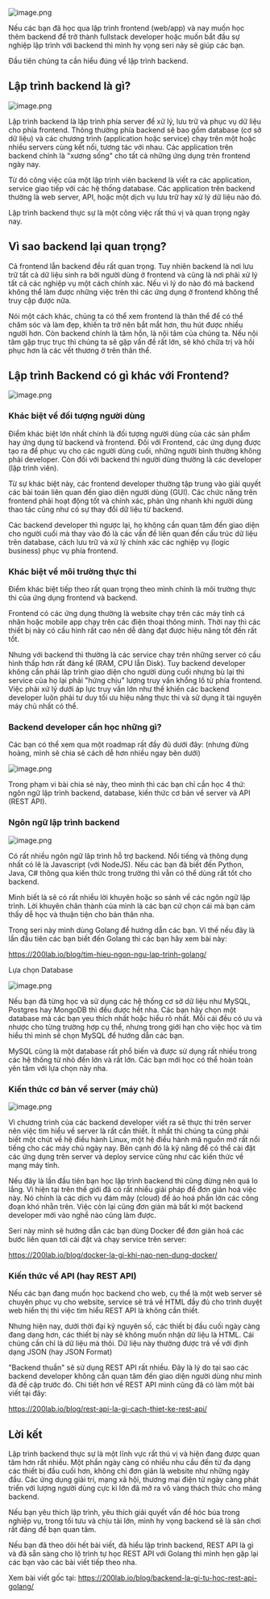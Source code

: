 ![image.png](https://images.viblo.asia/b575095b-4764-4320-9fbf-996421374cbd.png)

Nếu các bạn đã học qua lập trình frontend (web/app) và nay muốn học thêm backend để trở thành fullstack developer hoặc muốn bắt đầu sự nghiệp lập trình với backend thì mình hy vọng seri này sẽ giúp các bạn.

Đầu tiên chúng ta cần hiểu đúng về lập trình backend.

## Lập trình backend là gì?

![image.png](https://images.viblo.asia/3366dba7-330f-495f-aef7-1d8ab9df535b.png)

Lập trình backend là lập trình phía server để xử lý, lưu trữ và phục vụ dữ liệu cho phía frontend. Thông thường phía backend sẽ bao gồm database (cơ sở dữ liệu) và các chương trình (application hoặc service) chạy trên một hoặc nhiều servers cùng kết nối, tương tác với nhau. Các application trên backend chính là "xương sống" cho tất cả những ứng dụng trên frontend ngày nay.

Từ đó công việc của một lập trình viên backend là viết ra các application, service giao tiếp với các hệ thống database. Các application trên backend thường là web server, API, hoặc một dịch vụ lưu trữ hay xử lý dữ liệu nào đó.

Lập trình backend thực sự là một công việc rất thú vị và quan trọng ngày nay.

## Vì sao backend lại quan trọng?
Cả frontend lẫn backend đều rất quan trọng. Tuy nhiên backend là nơi lưu trữ tất cả dữ liệu sinh ra bởi người dùng ở frontend và cũng là nơi phải xử lý tất cả các nghiệp vụ một cách chính xác. Nếu vì lý do nào đó mà backend không thể làm được những việc trên thì các ứng dụng ở frontend không thể truy cập được nữa.

Nói một cách khác, chúng ta có thể xem frontend là thân thể để có thể chăm sóc và làm đẹp, khiến ta trở nên bắt mắt hơn, thu hút được nhiều người hơn. Còn backend chính là tâm hồn, là nội tâm của chúng ta. Nếu nội tâm gặp trục trục thì chúng ta sẽ gặp vấn đề rất lớn, sẽ khó chữa trị và hồi phục hơn là các vết thương ở trên thân thể.

## Lập trình Backend có gì khác với Frontend?
![image.png](https://images.viblo.asia/e64b0fdc-82b9-4b5e-b58a-8901cd763d88.png)

### Khác biệt về đối tượng người dùng
Điểm khác biệt lớn nhất chính là đối tượng người dùng của các sản phẩm hay ứng dụng từ backend và frontend. Đối với Frontend, các ứng dụng được tạo ra để phục vụ cho các người dùng cuối, những người bình thường không phải developer. Còn đối với backend thì người dùng thường là các developer (lập trình viên).

Từ sự khác biệt này, các frontend developer thường tập trung vào giải quyết các bài toán liên quan đến giao diện người dùng (GUI). Các chức năng trên frontend phải hoạt động tốt và chính xác, phản ứng nhanh khi người dùng thao tác cũng như có sự thay đổi dữ liệu từ backend.

Các backend developer thì ngược lại, họ không cần quan tâm đến giao diện cho người cuối mà thay vào đó là các vấn đề liên quan đến cấu trúc dữ liệu trên database, cách lưu trữ và xử lý chính xác các nghiệp vụ (logic business) phục vụ phía frontend.

### Khác biệt về môi trường thực thi
Điểm khác biệt tiếp theo rất quan trọng theo mình chính là môi trường thực thi của ứng dụng frontend và backend.

Frontend có các ứng dụng thường là website chạy trên các máy tính cá nhân hoặc mobile app chạy trên các điện thoại thông minh. Thời nay thì các thiết bị này có cấu hình rất cao nên dễ dàng đạt được hiệu năng tốt đến rất tốt.

Nhưng với backend thì thường là các service chạy trên những server có cấu hình thấp hơn rất đáng kể (RAM, CPU lẫn Disk). Tuy backend developer không cần phải lâp trình giao diện cho người dùng cuối nhưng bù lại thì service của họ lại phải "hứng chịu" lượng truy vấn khổng lồ từ phía frontend. Việc phải xử lý dưới áp lực truy vấn lớn như thế khiến các backend developer luôn phải tư duy tối ưu hiệu năng thực thi và sử dụng ít tài nguyên máy chủ nhất có thể.

### Backend developer cần học những gì?
Các bạn có thể xem qua một roadmap rất đầy đủ dưới đây: (nhưng đừng hoảng, mình sẽ chia sẻ cách dễ hơn nhiều ngay bên dưới)

![image.png](https://images.viblo.asia/195e1be9-6d3a-45ce-b9e8-adc074443f25.png)

Trong phạm vi bài chia sẻ này, theo mình thì các bạn chỉ cần học 4 thứ: ngôn ngữ lập trình backend, database, kiến thức cơ bản về server và API (REST API).

### Ngôn ngữ lập trình backend

![image.png](https://images.viblo.asia/83767e06-76a8-4d8d-a347-72db5fbc5c65.png)

Có rất nhiều ngôn ngữ lâp trình hỗ trợ backend. Nổi tiếng và thông dụng nhất có lẽ là Javascript (với NodeJS). Nếu các bạn đã biết đến Python, Java, C# thông qua kiến thức trong trường thì vẫn có thể dùng rất tốt cho backend.

Mình biết là sẽ có rất nhiều lời khuyên hoặc so sánh về các ngôn ngữ lập trình. Lời khuyên chân thành của mình là các bạn cứ chọn cái mà bạn cảm thấy dễ học và thuận tiện cho bản thân nha.

Trong seri này mình dùng Golang để hướng dẫn các bạn. Vì thế nếu đây là lần đầu tiên các bạn biết đến Golang thì các bạn hãy xem bài này:

https://200lab.io/blog/tim-hieu-ngon-ngu-lap-trinh-golang/

Lựa chọn Database

![image.png](https://images.viblo.asia/8c41d6eb-745d-415e-80a4-0110e03cd69d.png)

Nếu bạn đã từng học và sử dụng các hệ thống cơ sở dữ liệu như MySQL, Postgres hay MongoDB thì đều được hết nha. Các bạn hãy chọn một database mà các bạn yeu thích nhất hoặc hiểu rõ nhất. Mỗi cái đều có ưu và nhược cho từng trường hợp cụ thể, nhưng trong giới hạn cho việc học và tìm hiểu thì mình sẽ chọn MySQL để hướng dẫn các bạn.

MySQL cũng là một database rất phổ biến và được sử dụng rất nhiều trong các hệ thống từ nhỏ đến lớn và rất lớn. Các bạn mới học có thể hoàn toàn yên tâm với lựa chọn này nha.

### Kiến thức cơ bản về server (máy chủ)

![image.png](https://images.viblo.asia/551b11e9-c174-4477-bc76-ab2bb91cce4d.png)

Vì chương trình của các backend developer viết ra sẽ thực thi trên server nên việc tìm hiểu về server là rất cần thiết. Ít nhất thì chúng ta cũng phải biết một chút về hệ điều hành Linux, một hệ điều hành mã nguồn mở rất nổi tiếng cho các máy chủ ngày nay. Bên cạnh đó là kỹ năng để có thể cài đặt các ứng dụng trên server và deploy service cũng như các kiến thức về mạng máy tính.

Nếu đây là lần đầu tiên bạn học lập trình backend thì cũng đừng nên quá lo lắng. Vì hiện tại trên thế giới đã có rất nhiều giải pháp để đơn giản hoá việc này. Nó chính là các dịch vụ đám mây (cloud) để ảo hoá phần lớn các công đoạn khó nhằn trên. Việc còn lại cũng đơn giản mà bất kì một backend developer mới vào nghề nào cũng làm được.

Seri này mình sẽ hướng dẫn các bạn dùng Docker để đơn giản hoá các bước liên quan tới cài đặt và chạy service trên server:

https://200lab.io/blog/docker-la-gi-khi-nao-nen-dung-docker/

### Kiến thức về API (hay REST API)
Nếu các bạn đang muốn học backend cho web, cụ thể là một web server sẽ chuyên phục vụ cho website, service sẽ trả về HTML đầy đủ cho trình duyệt web hiển thị thì việc tìm hiểu REST API là không cần thiết.

Nhưng hiện nay, dưới thời đại kỷ nguyên số, các thiết bị đầu cuối ngày càng đang dạng hơn, các thiết bị này sẽ không muốn nhận dữ liệu là HTML. Cái chúng cần chỉ là dữ liệu mà thôi. Dữ liệu này thường được trả về với định dạng JSON (hay JSON Format)

"Backend thuần" sẽ sử dụng REST API rất nhiều. Đây là lý do tại sao các backend developer không cần quan tâm đến giao diện người dùng như mình đã đề cập trước đó. Chi tiết hơn về REST API mình cũng đã có làm một bài viết tại đây:

https://200lab.io/blog/rest-api-la-gi-cach-thiet-ke-rest-api/

## Lời kết
Lập trình backend thực sự là một lĩnh vực rất thú vị và hiện đang được quan tâm hơn rất nhiều. Một phần ngày càng có nhiều nhu cầu đến từ đa dạng các thiết bị đầu cuối hơn, không chỉ đơn giản là website như những ngày đầu. Các ứng dụng giải trí, mạng xã hội, thương mại điện tử ngày càng phát triển với lượng người dùng cực kì lớn đã mở ra vô vàng thách thức cho mảng backend.

Nếu bạn yêu thích lập trình, yêu thích giải quyết vấn đề hóc búa trong nghiệp vụ, trong tối tưu và chịu tải lớn, mình hy vọng backend sẽ là sân chơi rất đáng để bạn quan tâm.

Nếu bạn đã theo dõi hết bài viết, đã hiểu lập trình backend, REST API là gì và đã sẵn sàng cho lộ trình tự học REST API với Golang thì mình hẹn gặp lại các bạn vào các bài viết tiếp theo nha.

Xem bài viết gốc tại: https://200lab.io/blog/backend-la-gi-tu-hoc-rest-api-golang/